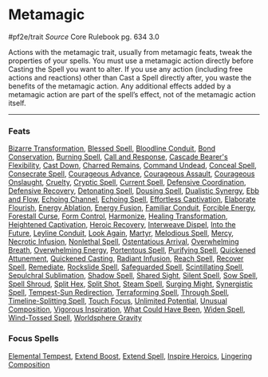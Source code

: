# Metamagic
#pf2e/trait 
*Source* Core Rulebook pg. 634 3.0

Actions with the metamagic trait, usually from metamagic feats, tweak the properties of your spells. You must use a metamagic action directly before Casting the Spell you want to alter. If you use any action (including free actions and reactions) other than Cast a Spell directly after, you waste the benefits of the metamagic action. Any additional effects added by a metamagic action are part of the spell’s effect, not of the metamagic action itself.

---

### Feats
[Bizarre Transformation](Bizarre%20Transformation), [Blessed Spell](Blessed%20Spell), [Bloodline Conduit](Bloodline%20Conduit), [Bond Conservation](Bond%20Conservation), [Burning Spell](Burning%20Spell), [Call and Response](Call%20and%20Response), [Cascade Bearer's Flexibility](Cascade%20Bearer's%20Flexibility), [Cast Down](Cast%20Down), [Charred Remains](Charred%20Remains), [Command Undead](Command%20Undead), [Conceal Spell](Conceal%20Spell), [Consecrate Spell](Consecrate%20Spell), [Courageous Advance](Courageous%20Advance), [Courageous Assault](Courageous%20Assault), [Courageous Onslaught](Courageous%20Onslaught), [Cruelty](Cruelty), [Cryptic Spell](Cryptic%20Spell), [Current Spell](Current%20Spell), [Defensive Coordination](Defensive%20Coordination), [Defensive Recovery](Defensive%20Recovery), [Detonating Spell](Detonating%20Spell), [Dousing Spell](Dousing%20Spell), [Dualistic Synergy](Dualistic%20Synergy), [Ebb and Flow](Ebb%20and%20Flow), [Echoing Channel](Echoing%20Channel), [Echoing Spell](Echoing%20Spell), [Effortless Captivation](Effortless%20Captivation), [Elaborate Flourish](Elaborate%20Flourish), [Energy Ablation](Energy%20Ablation), [Energy Fusion](Energy%20Fusion), [Familiar Conduit](Familiar%20Conduit), [Forcible Energy](Forcible%20Energy), [Forestall Curse](Forestall%20Curse), [Form Control](Form%20Control), [Harmonize](Harmonize), [Healing Transformation](Healing%20Transformation), [Heightened Captivation](Heightened%20Captivation), [Heroic Recovery](Heroic%20Recovery), [Interweave Dispel](Interweave%20Dispel), [Into the Future](Into%20the%20Future), [Leyline Conduit](Leyline%20Conduit), [Look Again](Look%20Again), [Martyr](Martyr), [Melodious Spell](Melodious%20Spell), [Mercy](Mercy), [Necrotic Infusion](Necrotic%20Infusion), [Nonlethal Spell](Nonlethal%20Spell), [Ostentatious Arrival](Ostentatious%20Arrival), [Overwhelming Breath](Overwhelming%20Breath), [Overwhelming Energy](Overwhelming%20Energy), [Portentous Spell](Portentous%20Spell), [Purifying Spell](Purifying%20Spell), [Quickened Attunement](Quickened%20Attunement), [Quickened Casting](Quickened%20Casting), [Radiant Infusion](Radiant%20Infusion), [Reach Spell](Reach%20Spell), [Recover Spell](Recover%20Spell), [Remediate](Remediate), [Rockslide Spell](Rockslide%20Spell), [Safeguarded Spell](Safeguarded%20Spell), [Scintillating Spell](Scintillating%20Spell), [Sepulchral Sublimation](Sepulchral%20Sublimation), [Shadow Spell](Shadow%20Spell), [Shared Sight](Shared%20Sight), [Silent Spell](Silent%20Spell), [Sow Spell](Sow%20Spell), [Spell Shroud](Spell%20Shroud), [Split Hex](Split%20Hex), [Split Shot](Split%20Shot), [Steam Spell](Steam%20Spell), [Surging Might](Surging%20Might), [Synergistic Spell](Synergistic%20Spell), [Tempest-Sun Redirection](Tempest-Sun%20Redirection), [Terraforming Spell](Terraforming%20Spell), [Through Spell](Through%20Spell), [Timeline-Splitting Spell](Timeline-Splitting%20Spell), [Touch Focus](Touch%20Focus), [Unlimited Potential](Unlimited%20Potential), [Unusual Composition](Unusual%20Composition), [Vigorous Inspiration](Vigorous%20Inspiration), [What Could Have Been](What%20Could%20Have%20Been), [Widen Spell](Widen%20Spell), [Wind-Tossed Spell](Wind-Tossed%20Spell), [Worldsphere Gravity](Worldsphere%20Gravity)

### Focus Spells
[Elemental Tempest](../Spells_Rituals/Focus%20Spells/Level%204/Elemental%20Tempest.md), [Extend Boost](../Spells_Rituals/Focus%20Spells/Level%201/Extend%20Boost.md), [Extend Spell](../Spells_Rituals/Focus%20Spells/Level%203/Extend%20Spell.md), [Inspire Heroics](../Spells_Rituals/Focus%20Spells/Level%204/Inspire%20Heroics.md), [Lingering Composition](../Spells_Rituals/Focus%20Spells/Level%201/Lingering%20Composition.md)